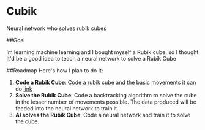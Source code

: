 # Cubik
Neural network who solves rubik cubes

##Goal

Im learning machine learning and I bought myself a Rubik cube, so I thought It'd be a good idea to teach a neural network
to solve a Rubik Cube

##Roadmap
Here's how I plan to do it:

1. **Code a Rubik Cube**: Code a rubik cube and the basic movements it can do [link](https://es.wikibooks.org/wiki/Cubo_de_Rubik/Generalidades/Notaci%C3%B3n_Singmaster)
2. **Solve the Rubik Cube**: Code a backtracking algorithm to solve the cube in the lesser number of movements possible.
The data produced will be feeded into the neural network to train it.
3. **AI solves the Rubik Cube**: Code a neural network and train it to solve the cube.
